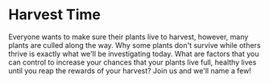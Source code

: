 # Harvest Time

Everyone wants to make sure their plants live to harvest, however, many plants are culled along the way. Why some plants don't survive while others thrive is exactly what we'll be investigating today. What are factors that you can control to increase your chances that your plants live full, healthy lives until you reap the rewards of your harvest? Join us and we'll name a few!
